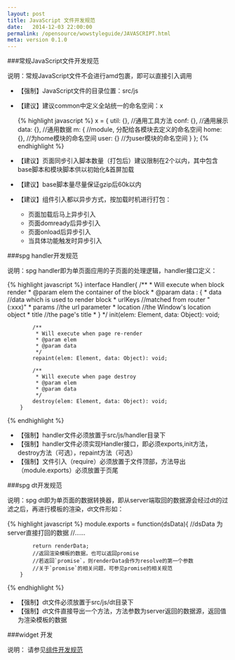 ```yaml
---
layout: post
title: JavaScript 文件开发规范
date:   2014-12-03 22:00:00
permalink: /opensource/wowstyleguide/JAVASCRIPT.html
meta: version 0.1.0
---
```


###常规JavaScript文件开发规范

说明：常规JavaScript文件不会进行amd包裹，即可以直接引入调用
* 【强制】JavaScript文件的目录位置：src/js
* 【建议】建议common中定义全站统一的命名空间：x

    {% highlight javascript %}
    x = {
        util: {},       //通用工具方法
        conf: {},       //通用展示
        data: {},       //通用数据
        m: {            //module, 分配给各模块去定义的命名空间
            home: {},       //为home模块的命名空间
            user: {}        //为user模块的命名空间
        }
    };
    {% endhighlight %}
* 【建议】页面同步引入脚本数量（打包后）建议限制在2个以内，其中包含base脚本和模块脚本供以初始化&首屏加载
* 【建议】base脚本量尽量保证gzip后60k以内
* 【建议】组件引入都以异步方式，按加载时机进行打包：
    * 页面加载后马上异步引入
    * 页面domready后异步引入
    * 页面onload后异步引入
    * 当具体功能触发时异步引入

###spg handler开发规范

说明：spg handler即为单页面应用的子页面的处理逻辑，handler接口定义：

{% highlight javascript %}
        interface Handler{
            /**
             * Will execute when block render
             * @param elem the container of the block
             * @param data : {
             *          data        //data which is used to render block
             *          urlKeys     //matched from router "(:xxx)"
             *          params      //the url parameter
             *          location    //the Window's location object
             *          title       //the page's title
             *      }
             */
            init(elem: Element, data: Object): void;

            /**
             * Will execute when page re-render
             * @param elem
             * @param data
             */
            repaint(elem: Element, data: Object): void;

            /**
             * Will execute when page destroy
             * @param elem
             * @param data
             */
            destroy(elem: Element, data: Object): void;
        }
{% endhighlight %}

* 【强制】handler文件必须放置于src/js/handler目录下
* 【强制】handler文件必须实现Handler接口，即必须exports,init方法，destroy方法（可选），repaint方法（可选）
* 【强制】文件引入（require）必须放置于文件顶部，方法导出（module.exports）必须放置于页尾

###spg dt开发规范

说明：spg dt即为单页面的数据转换器，即从server端取回的数据源会经过dt的过滤之后，再进行模板的渲染，dt文件形如：

{% highlight javascript %}
        module.exports = function(dsData){
            //dsData 为server直接打回的数据
            //......

            return renderData;
            //返回渲染模板的数据，也可以返回promise
            //若返回`promise`，则renderData会作为resolve的第一个参数
            //关于`promise`的相关问题，可参见promise的相关规范
        }
{% endhighlight %}

* 【强制】dt文件必须放置于src/js/dt目录下
* 【强制】dt文件直接导出一个方法，方法参数为server返回的数据源，返回值为渲染模板的数据

###widget 开发

说明： 请参见[组件开发规范](./WIDGET.md)

